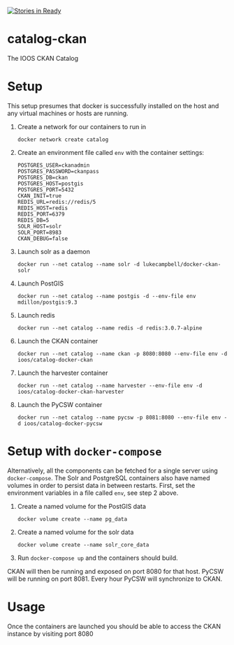 [![Stories in Ready](https://badge.waffle.io/ioos/catalog-ckan.png?label=ready&title=Ready)](https://waffle.io/ioos/catalog-ckan)
# catalog-ckan

The IOOS CKAN Catalog

# Setup

This setup presumes that docker is successfully installed on the host and any virtual machines or hosts are running.


1. Create a network for our containers to run in
   ```
   docker network create catalog
   ```

2. Create an environment file called `env` with the container settings:
   ```
   POSTGRES_USER=ckanadmin
   POSTGRES_PASSWORD=ckanpass
   POSTGRES_DB=ckan
   POSTGRES_HOST=postgis
   POSTGRES_PORT=5432
   CKAN_INIT=true
   REDIS_URL=redis://redis/5
   REDIS_HOST=redis
   REDIS_PORT=6379
   REDIS_DB=5
   SOLR_HOST=solr
   SOLR_PORT=8983
   CKAN_DEBUG=false
   ```

3. Launch solr as a daemon
   ```
   docker run --net catalog --name solr -d lukecampbell/docker-ckan-solr
   ```

4. Launch PostGIS
   ```
   docker run --net catalog --name postgis -d --env-file env mdillon/postgis:9.3
   ```

5. Launch redis
   ```
   docker run --net catalog --name redis -d redis:3.0.7-alpine
   ```

6. Launch the CKAN container

    ```
    docker run --net catalog --name ckan -p 8080:8080 --env-file env -d ioos/catalog-docker-ckan
    ```

7. Launch the harvester container

    ```
    docker run --net catalog --name harvester --env-file env -d ioos/catalog-docker-ckan-harvester
    ```

8. Launch the PyCSW container

    ```
    docker run --net catalog --name pycsw -p 8081:8080 --env-file env -d ioos/catalog-docker-pycsw
    ```

# Setup with `docker-compose`

Alternatively, all the components can be fetched for a single server using `docker-compose`.
The Solr and PostgreSQL containers also have named volumes in order to persist data in between restarts.
First, set the environment variables in a file called `env`, see step 2 above.


1. Create a named volume for the PostGIS data
   ```
   docker volume create --name pg_data
   ```

2. Create a named volume for the solr data
   ```
   docker volume create --name solr_core_data
   ```

3. Run `docker-compose up` and the containers should build.

CKAN will then be running and exposed on port 8080 for that host. PyCSW will be
running on port 8081. Every hour PyCSW will synchronize to CKAN.

# Usage

Once the containers are launched you should be able to access the CKAN instance by visiting port 8080



